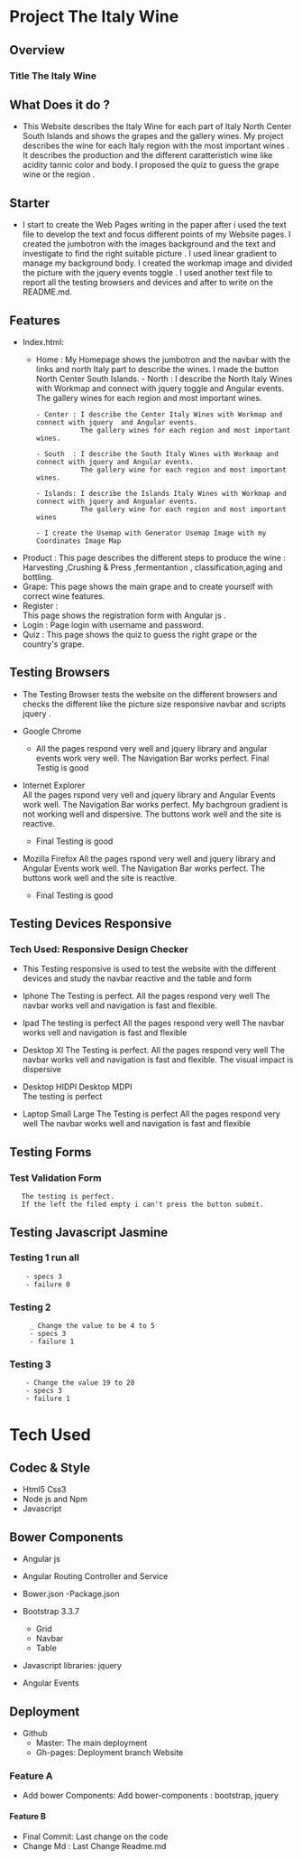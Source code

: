 # Project The Italy Wine
## Overview
### Title The Italy Wine
## What Does it do ?
- This Website describes the  Italy Wine for each part of Italy North Center South Islands  and shows the grapes and the gallery wines.
    My project describes the wine for each Italy region with the most important wines .
    It describes the production and the different caratteristich wine like acidity tannic color and body.
    I proposed the quiz to guess the grape wine or the region .
## Starter
- I start to create the Web Pages writing in the paper after i used the text file 
     to develop the text and focus different points of my Website pages. 
     I created the jumbotron with the images background and the text and investigate to find the right suitable picture .
     I used linear gradient to manage my background body.
     I created the workmap image and divided the picture with the jquery events toggle .
     I used another text file to report all the testing browsers
      and devices and after to write on the README.md.      
## Features
- Index.html:
     - Home : My Homepage shows the jumbotron and the navbar with the links and north Italy part to describe the wines. 
              I made the button North Center South Islands.
           - North :  I describe the North Italy Wines with Workmap and connect with jquery toggle and Angular events.
                      The gallery wines for each region and most important wines.

           - Center : I describe the Center Italy Wines with Workmap and connect with jquery  and Angular events.
                      The gallery wines for each region and most important wines.
           
           - South  : I describe the South Italy Wines with Workmap and connect with jquery and Angular events.
                      The gallery wine for each region and most important wines.

           - Islands: I describe the Islands Italy Wines with Workmap and connect with jquery and Angualar events.
                      The gallery wine for each region and most important wines
                                 
           - I create the Usemap with Generator Usemap Image with my Coordinates Image Map            
                      
                                 
- Product : 
     This page describes  the different steps to produce the wine : Harvesting ,Crushing & Press ,fermentantion , classification,aging and bottling.
- Grape: 
     This page shows the main grape and to create yourself with correct wine features.     
- Register :  
      This page shows  the  registration form with Angular js .
- Login : 
      Page login with username and password.       
- Quiz : 
     This page shows the quiz to guess the right grape or the country's grape.   

## Testing Browsers
- The Testing Browser tests  the website on the different browsers and
    checks the different like the picture size  responsive navbar and scripts jquery . 
- Google Chrome
   - All the pages respond very well and jquery library and angular events work very well.
     The Navigation Bar works perfect.
     Final  Testig is good


- Internet Explorer       
     All the pages rspond very vell and jquery library and Angular Events work well.
     The Navigation Bar works perfect.
     My bachgroun gradient is not working well and dispersive.
    The buttons work well and the site is reactive.
    - Final Testing is good
- Mozilla Firefox
     All the pages rspond very well and jquery library and Angular Events work well.
     The Navigation Bar works perfect.
    The buttons work well and the site is reactive.
    - Final Testing is good
## Testing Devices Responsive

### Tech Used: Responsive Design Checker 
   - This Testing responsive is used to test the website with
      the different devices and study the navbar reactive and the 
      table and form
   - Iphone 
       The Testing is perfect.
       All the pages respond very well
       The navbar works vell and navigation is fast and flexible.
   - Ipad
        The testing is perfect
        All the pages respond very well
       The navbar works vell and navigation is fast and flexible
   - Desktop Xl
       The Testing is perfect.
       All the pages respond very well
       The navbar works vell and navigation is fast and flexible.
       The visual impact is dispersive
   - Desktop HIDPI Desktop MDPI   
       The testing is perfect

   - Laptop Small  Large
       The Testing is perfect
       All the pages respond very well
       The navbar works well and navigation is fast and flexible
##  Testing Forms
   ### Test Validation Form
       The testing is perfect.
       If the left the filed empty i can't press the button submit.
       
##  Testing  Javascript Jasmine
   ### Testing 1 run all
        - specs 3 
        - failure 0   
   ### Testing 2
         _ Change the value to be 4 to 5
         - specs 3
         - failure 1
   ### Testing 3
        - Change the value 19 to 20
        - specs 3
        - failure 1  
# Tech Used
## Codec & Style
- Html5 Css3
- Node js and Npm
- Javascript
## Bower Components
  - Angular js
  - Angular Routing Controller and Service
  - Bower.json -Package.json

  - Bootstrap 3.3.7
      - Grid
      - Navbar
      - Table

  - Javascript libraries: jquery
  - Angular Events
## Deployment
 - Github
     - Master: The main deployment
     - Gh-pages: Deployment branch Website
  ### Feature A
  - Add bower Components: Add bower-components : bootstrap,  jquery
  
  #### Feature B
  - Final Commit: Last change on the code 
  - Change Md : Last Change Readme.md      